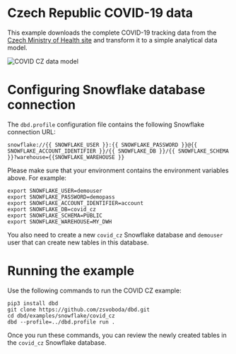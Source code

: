 # Czech Republic COVID-19 data 
This example downloads the complete COVID-19 tracking data from the [Czech Ministry of Health site](https://onemocneni-aktualne.mzcr.cz/api/v2/covid-19) and transform it to a simple analytical data model.  

![COVID CZ data model](https://raw.githubusercontent.com/zsvoboda/dbd/master/img/covid.cz.datamodel.png)

# Configuring Snowflake database connection
The `dbd.profile` configuration file contains the following Snowflake connection URL:

`snowflake://{{ SNOWFLAKE_USER }}:{{ SNOWFLAKE_PASSWORD }}@{{ SNOWFLAKE_ACCOUNT_IDENTIFIER }}/{{ SNOWFLAKE_DB }}/{{ SNOWFLAKE_SCHEMA }}?warehouse={{SNOWFLAKE_WAREHOUSE }}`

Please make sure that your environment contains the environment variables above. For example:

```shell
export SNOWFLAKE_USER=demouser
export SNOWFLAKE_PASSWORD=demopass
export SNOWFLAKE_ACCOUNT_IDENTIFIER=account
export SNOWFLAKE_DB=covid_cz
export SNOWFLAKE_SCHEMA=PUBLIC
export SNOWFLAKE_WAREHOUSE=MY_DWH
```

You also need to create a new `covid_cz` Snowflake database and `demouser` user that can create new tables in this database.

# Running the example
Use the following commands to run the COVID CZ example:

```shell
pip3 install dbd
git clone https://github.com/zsvoboda/dbd.git
cd dbd/examples/snowflake/covid_cz
dbd --profile=../dbd.profile run . 
```

Once you run these commands, you can review the newly created tables in the `covid_cz` Snowflake database.
